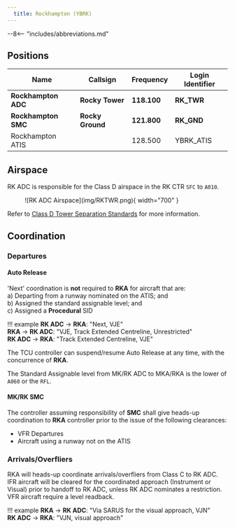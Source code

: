 ```yaml
---
  title: Rockhampton (YBRK)
---
```


--8<-- "includes/abbreviations.md"

## Positions

| Name | Callsign | Frequency | Login Identifier |
| ---- | -------- | --------- | ---------------- |
| **Rockhampton ADC** | **Rocky Tower** | **118.100** | **RK_TWR** |
| **Rockhampton SMC** | **Rocky Ground** | **121.800** | **RK_GND** |
| Rockhampton ATIS |    | 128.500 | YBRK_ATIS |

## Airspace
RK ADC is responsible for the Class D airspace in the RK CTR `SFC` to `A010`.

<figure markdown>
![RK ADC Airspace](img/RKTWR.png){ width="700" }
</figure>

Refer to [Class D Tower Separation Standards](../../../separation-standards/classd) for more information.

## Coordination
### Departures
#### Auto Release
'Next' coordination is **not** required to **RKA** for aircraft that are:   
  a) Departing from a runway nominated on the ATIS; and  
  b) Assigned the standard assignable level; and  
  c) Assigned a **Procedural** SID

!!! example
    <span class="hotline">**RK ADC** -> **RKA**</span>: "Next, VJE"  
    <span class="hotline">**RKA** -> **RK ADC**</span>: "VJE, Track Extended Centreline, Unrestricted"  
    <span class="hotline">**RK ADC** -> **RKA**</span>: "Track Extended Centreline, VJE"

The TCU controller can suspend/resume Auto Release at any time, with the concurrence of **RKA**.

The Standard Assignable level from MK/RK ADC to MKA/RKA is the lower of `A060` or the `RFL`.

#### MK/RK SMC
The controller assuming responsibility of **SMC** shall give heads-up coordination to **RKA** controller prior to the issue of the following clearances:  

- VFR Departures  
- Aircraft using a runway not on the ATIS

### Arrivals/Overfliers
RKA will heads-up coordinate arrivals/overfliers from Class C to RK ADC.  
IFR aircraft will be cleared for the coordinated approach (Instrument or Visual) prior to handoff to RK ADC, unless RK ADC nominates a restriction.  
VFR aircraft require a level readback.

!!! example
    <span class="hotline">**RKA** -> **RK ADC**</span>: "Via SARUS for the visual approach, VJN”  
    <span class="hotline">**RK ADC** -> **RKA**</span>: "VJN, visual approach"  
